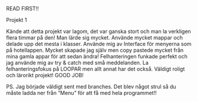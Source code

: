 READ FIRST!!


Projekt 1


Kände att detta projekt var lagom, det var ganska stort och man la verkligen flera timmar på den!
Man lärde sig mycket. Använde mycket mappar och delade upp det mesta i klasser. 
Använde mig av Interface för menyerna som på hotellappen. Mycket skapade jag själv men copy pastede mycket från mina gamla appar för att sedan ändra!
Felhanteringen funkade perfekt och jag använde mig av try & catch med små meddelanden.
La felhanteringsfokus på LOOPAR men allt annat har det också.
Väldigt roligt och lärorikt projekt! 
GOOD JOB!


PS. Jag började väldigt sent med branches. Det blev något strul så du måste ladda ner från ”Menu” för att få med hela programmet!!
